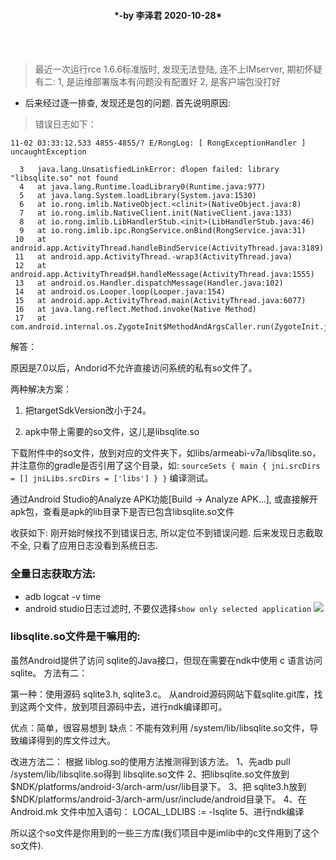 <h4 align = "center"> *-by 李泽君 2020-10-28* </h4>

<br></br>

> 最近一次运行rce 1.6.6标准版时, 发现无法登陆, 连不上IMserver, 期初怀疑有二:
  1, 是运维部署版本有问题没有配置好
  2, 是客户端包没打好
  
* 后来经过逐一排查, 发现还是包的问题. 首先说明原因:

> 错误日志如下：

```
11-02 03:33:12.533 4855-4855/? E/RongLog: [ RongExceptionHandler ] uncaughtException

  3   java.lang.UnsatisfiedLinkError: dlopen failed: library "libsqlite.so" not found
  4   at java.lang.Runtime.loadLibrary0(Runtime.java:977)
  5   at java.lang.System.loadLibrary(System.java:1530)
  6   at io.rong.imlib.NativeObject.<clinit>(NativeObject.java:8)
  7   at io.rong.imlib.NativeClient.init(NativeClient.java:133)
  8   at io.rong.imlib.LibHandlerStub.<init>(LibHandlerStub.java:46)
  9   at io.rong.imlib.ipc.RongService.onBind(RongService.java:31)
 10   at android.app.ActivityThread.handleBindService(ActivityThread.java:3189)
 11   at android.app.ActivityThread.-wrap3(ActivityThread.java)
 12   at android.app.ActivityThread$H.handleMessage(ActivityThread.java:1555)
 13   at android.os.Handler.dispatchMessage(Handler.java:102)
 14   at android.os.Looper.loop(Looper.java:154)
 15   at android.app.ActivityThread.main(ActivityThread.java:6077)
 16   at java.lang.reflect.Method.invoke(Native Method)
 17   at com.android.internal.os.ZygoteInit$MethodAndArgsCaller.run(ZygoteInit.java:865)

```

解答：

原因是7.0以后，Andorid不允许直接访问系统的私有so文件了。

两种解决方案：

1. 把targetSdkVersion改小于24。

2. apk中带上需要的so文件，这儿是libsqlite.so

下载附件中的so文件，放到对应的文件夹下，如libs/armeabi-v7a/libsqlite.so，并注意你的gradle是否引用了这个目录，如:
``
sourceSets {
        main {
            jni.srcDirs = []
            jniLibs.srcDirs = ['libs']
        }
    }
``
编译测试。

通过Android Studio的Analyze APK功能[Build -> Analyze APK...], 或直接解开apk包，查看是apk的lib目录下是否已包含libsqlite.so文件

收获如下:
刚开始时候找不到错误日志, 所以定位不到错误问题. 后来发现日志截取不全, 只看了应用日志没看到系统日志.

### 全量日志获取方法:
* adb logcat -v time
* android studio日志过滤时, 不要仅选择``show only selected application``
![](http://120.24.225.154:4999/server/../Public/Uploads/2020-10-28/5f98dd26b88d4.png)

### libsqlite.so文件是干嘛用的:
虽然Android提供了访问 sqlite的Java接口，但现在需要在ndk中使用 c 语言访问sqlite。
方法有二：

第一种：使用源码 sqlite3.h, sqlite3.c。
从android源码网站下载sqlite.git库，找到这两个文件，放到项目源码中去，进行ndk编译即可。

优点：简单，很容易想到
缺点：不能有效利用 /system/lib/libsqlite.so文件，导致编译得到的库文件过大。

改进方法二：
根据 liblog.so的使用方法推测得到该方法。
1、先adb pull /system/lib/libsqlite.so得到 libsqlite.so文件
2、把libsqlite.so文件放到 $NDK/platforms/android-3/arch-arm/usr/lib目录下。
3、把 sqlite3.h放到 $NDK/platforms/android-3/arch-arm/usr/include/android目录下。
4、在Android.mk 文件中加入语句： LOCAL_LDLIBS := -lsqlite
5、进行ndk编译

所以这个so文件是你用到的一些三方库(我们项目中是imlib中的c文件用到了这个so文件).